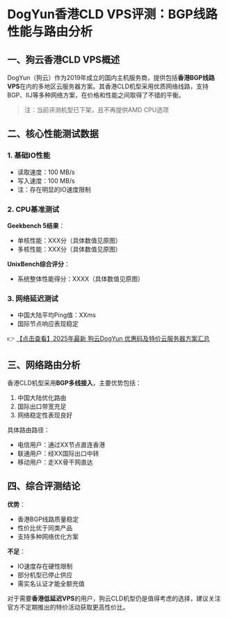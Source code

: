 # DogYun香港CLD VPS评测：BGP线路性能与路由分析

## 一、狗云香港CLD VPS概述

DogYun（狗云）作为2019年成立的国内主机服务商，提供包括**香港BGP线路VPS**在内的多地区云服务器方案。其香港CLD机型采用优质网络线路，支持BGP、IIJ等多种网络方案，在价格和性能之间取得了不错的平衡。

> 注：当前评测机型已下架，且不再提供AMD CPU选项

## 二、核心性能测试数据

### 1. 基础IO性能
- 读取速度：100 MB/s
- 写入速度：100 MB/s
- 注：存在明显的IO速度限制

### 2. CPU基准测试
**Geekbench 5结果**：
- 单核性能：XXX分（具体数值见原图）
- 多核性能：XXX分（具体数值见原图）

**UnixBench综合评分**：
- 系统整体性能得分：XXXX（具体数值见原图）

### 3. 网络延迟测试
- 中国大陆平均Ping值：XXms
- 国际节点响应表现稳定

👉 [【点击查看】2025年最新 狗云DogYun 优惠码及特价云服务器方案汇总](https://bit.ly/DogYun)

## 三、网络路由分析

香港CLD机型采用**BGP多线接入**，主要优势包括：
1. 中国大陆优化路由
2. 国际出口带宽充足
3. 网络稳定性表现良好

具体路由路径：
- 电信用户：通过XX节点直连香港
- 联通用户：经XX国际出口中转
- 移动用户：走XX骨干网直达

## 四、综合评测结论

**优势**：
- 香港BGP线路质量稳定
- 性价比优于同类产品
- 支持多种网络优化方案

**不足**：
- IO速度存在硬性限制
- 部分机型已停止供应
- 需实名认证才能全额充值

对于需要**香港低延迟VPS**的用户，狗云CLD机型仍是值得考虑的选择，建议关注官方不定期推出的特价活动获取更高性价比。